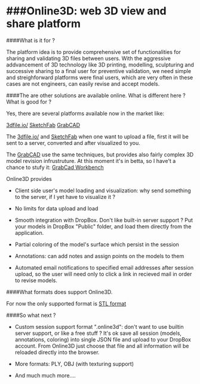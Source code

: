 ###Online3D: web 3D view and share platform  
========

####What is it for ? 

The platform idea is to provide comprehensive set of functionalities for sharing and validating 3D files 
between users. With the aggressive addvancement of 3D technology like 3D printing, modelling, sculpturing and 
successive sharing to a final user for preventive validation, we need simple and streighforward platforms were
final users, which are very often in these cases are not engineers, can easily revise and accept models. 


####The are other solutions are available online. What is different here ? What is good for ? 

Yes, there are several platforms available now in the market like: 

[3dfile.io/](http://3dfile.io/)
[SketchFab](https://sketchfab.com/)
[GrabCAD](http://grabcad.com/)


The [3dfile.io/](http://3dfile.io/) and [SketchFab](https://sketchfab.com/) when one want to upload a file, first 
it will be sent to a server, converted and after visualized to you. 


The [GrabCAD](http://grabcad.com/)  use the same techniques, but provides also fairly complex 3D model revision 
infrustruture. At this moment it's in betta, so I have't a chance to stufy it: 
[GrabCad Workbench](http://grabcad.com/workbench)


Online3D provides 

+ Client side user's model loading and visualization: why send something to the server, 
  if I yet have to visualize it ? 

+ No limits for data upload and load

+ Smooth integration with DropBox. Don't like built-in server support ? Put your models in DropBox "Public" folder, 
  and load them directly from the application. 

+ Partial coloring of the model's surface which persist in the session 

+ Annotations: can add notes and assign points on the models to them 

+ Automated email notifications to specified email addresses after session upload, so the user
  will need only to click a link in recieved mail in order to revise models. 



####What formats does support Online3D. 

For now the only supported format is [STL format](http://en.wikipedia.org/wiki/STL_(file_format))


####So what next  ? 

- Custom session support format ".online3d": don't want to use builtin server support, or like a free stuff ? 
  It's ok save all session (models, annotations, coloring) into single JSON file and upload to your DropBox account.
  From Online3D just choose that file and all information will be reloaded directly into the browser. 

- More formats: PLY, OBJ (with texturing support) 

- And much much more....






